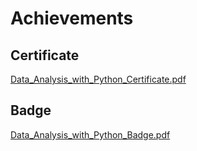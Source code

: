 

# Achievements
## Certificate
[Data_Analysis_with_Python_Certificate.pdf](https://prod-files-secure.s3.us-west-2.amazonaws.com/03e82b26-cccb-4906-bb56-adabcbdc0655/1aa3a050-2338-4a85-85d5-899bad17a31c/Data_Analysis_with_Python_Certificate.pdf?X-Amz-Algorithm=AWS4-HMAC-SHA256&X-Amz-Content-Sha256=UNSIGNED-PAYLOAD&X-Amz-Credential=ASIAZI2LB4664KIM7CZB%2F20250201%2Fus-west-2%2Fs3%2Faws4_request&X-Amz-Date=20250201T061916Z&X-Amz-Expires=3600&X-Amz-Security-Token=IQoJb3JpZ2luX2VjEMb%2F%2F%2F%2F%2F%2F%2F%2F%2F%2FwEaCXVzLXdlc3QtMiJHMEUCIHbh2fj%2BqbFRHLozn88d6tHa4QrHhmdLq%2FskGBKgviDDAiEAxbiFU23Y4kZsirnIpnewXc4sane0ODlX%2BhuJlsWP8C0qiAQIzv%2F%2F%2F%2F%2F%2F%2F%2F%2F%2FARAAGgw2Mzc0MjMxODM4MDUiDHVvTbT1K9kHLr8SqircA%2FZhVZUmtHEyx%2B1orvUQXG7NRnDgyzvW7qwewr%2FYzACM%2FuiqeVZNCeBFIEb703EGz8Bcf8wcFkLuq9OVwetgaes0SW2J1yJGwL5uTyic8QKnI71esDIHVUQto6mfd2kbj3wmZBAOJ%2F9O9wSCmNobyowDaGYpPUz%2FdurVIpb%2FuKDNmuZ7Zwbc0zZxxn%2BNcjFpqm1%2FI4iBJ5flgc8lQaGMjH6g%2B35%2Fqr1b7zX15wP%2BB227ChSfuu5%2Fk%2BuDY45UTru%2Be657%2Bhy%2BkHHtA7GFFa6g0Gsqowjr1Yl%2F%2BpbP0ixBR75VZw%2BA%2FiqobQa8CN6jd2mUOD2cnyb%2Fr6Ya%2FgE9g78xWRNFXaUcUY2Zhk7xtF193G9bBT7sqgO68vtkgGpkX6ghM8Al3Xw%2B6kuPKxWvrJPhzzmJwJwRSKL%2Bf%2BnX9les1Rq9pwIWwd4ABm0GRzl3OkZT8V6fX%2BhVOI%2BNJMoLoYJlyutAxKNlOTxadr7QTYZketMNCrshbhHsToycddnrGASSun5mFYekh98X%2Fcxihm5e4YZWG0VqmoGivMBAGpXaoKn5XkNvv%2FUODkkZZRwxaBMeccAym37BGxhpaOBBLm4ovtdSqmHe0HzS5pa1LMKYPl35oBFvLM5fDnMcw9yQMKnd9rwGOqUBsEl%2FFRIO6T6Og%2BE99SDcekxURFee0JUzy6fISAMgCzfILDsV2oJDIAQnKL9yT%2FD2EspJUZo7truY55SwJHPYPv8ixTZ9v5LPARjSkW3omC7SIdaeH4ImaTluFsW7ouRbweAXQAGEuziBmSZkbU8Cq065SIiG1Xi9kMJavE3pwIO88BVLnEkpQrqtVumEyO4yB5n4xOoBml2XDcdI9knQN6ObEJQy&X-Amz-Signature=2518729f08a212e3bcf9e088ca950b8d789e3ad59a48b58c548b9a4a0f6aed7d&X-Amz-SignedHeaders=host&x-id=GetObject)
## Badge
[Data_Analysis_with_Python_Badge.pdf](https://prod-files-secure.s3.us-west-2.amazonaws.com/03e82b26-cccb-4906-bb56-adabcbdc0655/4fa9bcf8-b584-40dd-8775-c0bfadf6a6f0/Data_Analysis_with_Python_Badge.pdf?X-Amz-Algorithm=AWS4-HMAC-SHA256&X-Amz-Content-Sha256=UNSIGNED-PAYLOAD&X-Amz-Credential=ASIAZI2LB4664KIM7CZB%2F20250201%2Fus-west-2%2Fs3%2Faws4_request&X-Amz-Date=20250201T061916Z&X-Amz-Expires=3600&X-Amz-Security-Token=IQoJb3JpZ2luX2VjEMb%2F%2F%2F%2F%2F%2F%2F%2F%2F%2FwEaCXVzLXdlc3QtMiJHMEUCIHbh2fj%2BqbFRHLozn88d6tHa4QrHhmdLq%2FskGBKgviDDAiEAxbiFU23Y4kZsirnIpnewXc4sane0ODlX%2BhuJlsWP8C0qiAQIzv%2F%2F%2F%2F%2F%2F%2F%2F%2F%2FARAAGgw2Mzc0MjMxODM4MDUiDHVvTbT1K9kHLr8SqircA%2FZhVZUmtHEyx%2B1orvUQXG7NRnDgyzvW7qwewr%2FYzACM%2FuiqeVZNCeBFIEb703EGz8Bcf8wcFkLuq9OVwetgaes0SW2J1yJGwL5uTyic8QKnI71esDIHVUQto6mfd2kbj3wmZBAOJ%2F9O9wSCmNobyowDaGYpPUz%2FdurVIpb%2FuKDNmuZ7Zwbc0zZxxn%2BNcjFpqm1%2FI4iBJ5flgc8lQaGMjH6g%2B35%2Fqr1b7zX15wP%2BB227ChSfuu5%2Fk%2BuDY45UTru%2Be657%2Bhy%2BkHHtA7GFFa6g0Gsqowjr1Yl%2F%2BpbP0ixBR75VZw%2BA%2FiqobQa8CN6jd2mUOD2cnyb%2Fr6Ya%2FgE9g78xWRNFXaUcUY2Zhk7xtF193G9bBT7sqgO68vtkgGpkX6ghM8Al3Xw%2B6kuPKxWvrJPhzzmJwJwRSKL%2Bf%2BnX9les1Rq9pwIWwd4ABm0GRzl3OkZT8V6fX%2BhVOI%2BNJMoLoYJlyutAxKNlOTxadr7QTYZketMNCrshbhHsToycddnrGASSun5mFYekh98X%2Fcxihm5e4YZWG0VqmoGivMBAGpXaoKn5XkNvv%2FUODkkZZRwxaBMeccAym37BGxhpaOBBLm4ovtdSqmHe0HzS5pa1LMKYPl35oBFvLM5fDnMcw9yQMKnd9rwGOqUBsEl%2FFRIO6T6Og%2BE99SDcekxURFee0JUzy6fISAMgCzfILDsV2oJDIAQnKL9yT%2FD2EspJUZo7truY55SwJHPYPv8ixTZ9v5LPARjSkW3omC7SIdaeH4ImaTluFsW7ouRbweAXQAGEuziBmSZkbU8Cq065SIiG1Xi9kMJavE3pwIO88BVLnEkpQrqtVumEyO4yB5n4xOoBml2XDcdI9knQN6ObEJQy&X-Amz-Signature=e0b0e43464eb51f3f31467e66fa41ed909ff48905ba770046d1543e6bc7c4f60&X-Amz-SignedHeaders=host&x-id=GetObject)
